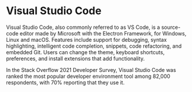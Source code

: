 # Visual Studio Code

Visual Studio Code, also commonly referred to as VS Code, is a source-code editor made by Microsoft with the Electron Framework, for Windows, Linux and macOS. Features include support for debugging, syntax highlighting, intelligent code completion, snippets, code refactoring, and embedded Git. Users can change the theme, keyboard shortcuts, preferences, and install extensions that add functionality.

In the Stack Overflow 2021 Developer Survey, Visual Studio Code was ranked the most popular developer environment tool among 82,000 respondents, with 70% reporting that they use it.